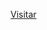 [Visitar](https://htmlpreview.github.io/?https://github.com/AbsorbedPoem/culebra-maracaibo/blob/main/index.html "enlace")